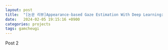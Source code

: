 ```yaml
---
layout: post
title:  "[논문 리뷰]Appearance-based Gaze Estimation With Deep Learning: A Review and Benchmark"
date:   2024-02-05 19:15:16 +0900
categories: projects
tags: gamcheugi
---
```


Post 2
